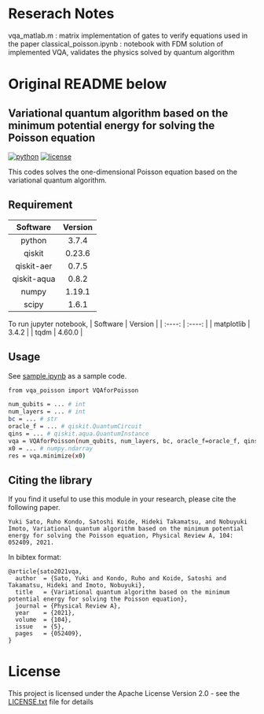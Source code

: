 # Reserach Notes

vqa_matlab.m            : matrix implementation of gates to verify equations used in the paper
classical_poisson.ipynb : notebook with FDM solution of implemented VQA, validates the physics solved by quantum algorithm

# Original README below
## Variational quantum algorithm based on the minimum potential energy for solving the Poisson equation

[![python](https://img.shields.io/badge/python-v3.7.4-blue)](https://www.python.org/downloads/release/python-374/)
[![license](https://img.shields.io/badge/license-Apache%202.0-blue)](https://opensource.org/licenses/Apache-2.0)

This codes solves the one-dimensional Poisson equation based on the variational quantum algorithm.

## Requirement

|  Software  |  Version  |
| :----: | :----: |
|  python  |  3.7.4  |
|  qiskit  |  0.23.6  |
| qiskit-aer | 0.7.5 |
| qiskit-aqua | 0.8.2 |
| numpy | 1.19.1 |
| scipy | 1.6.1 |

To run jupyter notebook,
|  Software  |  Version  |
| :----: | :----: |
| matplotlib | 3.4.2 |
| tqdm | 4.60.0 |
 
## Usage
 
See [sample.ipynb](/sample.ipynb) as a sample code.

```bash
from vqa_poisson import VQAforPoisson

num_qubits = ... # int
num_layers = ... # int
bc = ... # str
oracle_f = ... # qiskit.QuantumCircuit
qins = ... # qiskit.aqua.QuantumInstance
vqa = VQAforPoisson(num_qubits, num_layers, bc, oracle_f=oracle_f, qinstance=qins)
x0 = ... # numpy.ndarray
res = vqa.minimize(x0)
```
  
## Citing the library

If you find it useful to use this module in your research, please cite the following paper.
```
Yuki Sato, Ruho Kondo, Satoshi Koide, Hideki Takamatsu, and Nobuyuki Imoto, Variational quantum algorithm based on the minimum potential energy for solving the Poisson equation, Physical Review A, 104: 052409, 2021.
```

In bibtex format:
```
@article{sato2021vqa,
  author  = {Sato, Yuki and Kondo, Ruho and Koide, Satoshi and Takamatsu, Hideki and Imoto, Nobuyuki},
  title   = {Variational quantum algorithm based on the minimum potential energy for solving the Poisson equation},
  journal = {Physical Review A},
  year    = {2021},
  volume  = {104},
  issue   = {5},
  pages   = {052409},
}
```
 
# License

This project is licensed under the Apache License Version 2.0 - see the [LICENSE.txt](/LICENSE.txt) file for details
